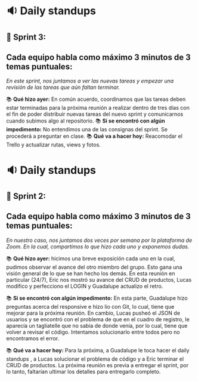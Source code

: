 # :sound: Daily standups
## :pushpin: Sprint 3: 


## Cada equipo habla como máximo 3 minutos de 3 temas puntuales:
_En este sprint, nos juntamos a ver las nuevas tareas y empezar una revisión de las tareas que aún faltan terminar._

:books: **Qué hizo ayer:** En común acuerdo, coordinamos que las tareas deben estar terminadas para la próxima reunión a realizar dentro de tres días con el fin de poder distribuir nuevas tareas del nuevo sprint y comunicarnos cuando subimos algo al repositorio. 
:books: **Si se encontró con algún impedimento:** No entendimos una de las consignas del sprint. Se procederá a preguntar en clase.
:books: **Qué va a hacer hoy:** Reacomodar el Trello y actualizar rutas, views y fotos.


 

# :sound: Daily standups
## :pushpin: Sprint 2: 

## Cada equipo habla como máximo 3 minutos de 3 temas puntuales:
_En nuestro caso, nos juntamos dos veces por semana por la plataforma de Zoom. En la cual, compartimos lo que hizo cada uno y exponemos dudas._

:books: **Qué hizo ayer:** hicimos una breve exposición cada uno en la cual, pudimos observar el avance del otro miembro del grupo. Esto gana una visión general de lo que se han hecho los demás. En esta reunión en particular (24/7), Eric nos mostró su avance del CRUD de productos, Lucas modifico y perfecciono el LOGIN y Guadalupe actualizo el retro.

:books: **Si se encontró con algún impedimento:** En esta parte, Guadalupe hizo preguntas acerca del responsive e hizo lio con Git, lo cual, tiene que mejorar para la próxima reunión. En cambio, Lucas pusheó el JSON de usuarios y se encontró con el problema de que en el cuadro de registro, le aparecía un tagliatelle que no sabia de donde venía, por lo cual, tiene que volver a revisar el código. Intentamos solucionarlo entre todos pero no encontramos el error.  

:books: **Qué va a hacer hoy:** Para la próxima, a Guadalupe le toca hacer el daily standups , a Lucas solucionar el problema de código y a Eric terminar el CRUD de productos. La próxima reunión es previa a entregar el sprint, por lo tanto, faltarían ultimar los detalles para entregarlo completo. 
